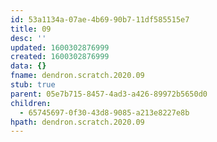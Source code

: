 ```yaml
---
id: 53a1134a-07ae-4b69-90b7-11df585515e7
title: 09
desc: ''
updated: 1600302876999
created: 1600302876999
data: {}
fname: dendron.scratch.2020.09
stub: true
parent: 05e7b715-8457-4ad3-a426-89972b5650d0
children:
  - 65745697-0f30-43d8-9085-a213e8227e8b
hpath: dendron.scratch.2020.09
---
```


